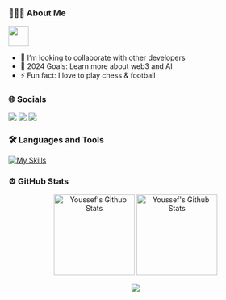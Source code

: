### 👨🏻‍💻  About Me
<img src="https://readme-typing-svg.herokuapp.com?vCenter=true&width=1000&lines=Software+Engineer+Exploring+Blockchain+and+Fintech+Innovations" height="40"/>

- 👯 I’m looking to collaborate with other developers
- 🥅 2024 Goals: Learn more about web3 and AI
- ⚡ Fun fact: I love to play chess & football


### 🌐 Socials
<div>
  <a href="mailto:amine20solo20@gmail.com"><img src="https://img.shields.io/badge/-skidrow8852-7B83EB?&style=for-the-badge&logo=Gmail&logoColor=white" ></a>  
  <a href="https://www.linkedin.com/in/youssef-rais-4b8608110/"><img src="https://img.shields.io/badge/youssef_rais-%230077B5.svg?&style=for-the-badge&logo=linkedin&logoColor=white" ></a> 
  <a href="https://twitter.com/Youssef_Rais_C"><img src="https://img.shields.io/badge/Youssef_Rais_C-%23000000.svg?&style=for-the-badge&logo=X&logoColor=white"></a>
</div>

### 🛠 Languages and Tools
[![My Skills](https://skillicons.dev/icons?i=java,go,cpp,python,cs,js,ts,dart,solidity,css,html,nodejs,express,django,spring,react,nextjs,mongodb,mysql,postgresql,redis,aws,jest,docker,postman,git,linux,bash&theme=dark)](https://skillicons.dev)



### ⚙️ GitHub Stats
<div>
  <p align="center">
    <img height="160" alt="Youssef's Github Stats" src="https://github-readme-stats-sigma-five.vercel.app/api?username=skidrow8852&theme=dark&show_icons=true&count_private=true&include_all_commits=true" />    
    <img alt="Youssef's Github Stats" height="160" src="https://github-readme-stats.vercel.app/api/top-langs/?username=skidrow8852&theme=dark&hide_border=false&include_all_commits=true&count_private=true&layout=compact" />
  </p>  
  <p align="center">
        <img src="https://github-readme-streak-stats.herokuapp.com/?user=skidrow8852&theme=dark&hide_border=false"/>
  </p>
</div>
